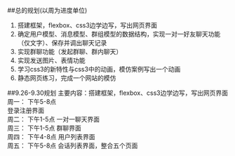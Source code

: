 ##总的规划(以周为进度单位)
1. 搭建框架，flexbox、css3边学边写，写出网页界面
2. 确定用户模型、消息模型、群组模型的数据结构，实现一对一好友聊天功能（仅文字）、保存并调出聊天记录
3. 实现群聊功能（发起群聊、群内聊天）
4. 实现发送图片、表情功能
5. 学习css3的新特性与css3中的动画，模仿案例写出一个动画
6. 静态网页练习，完成一个网站的模仿



##9.26-9.30规划
主要内容：搭建框架，flexbox、css3边学边写，写出网页界面  
周一：
下午5-8点  
登录注册界面  
周二：
下午1-5点
一对一聊天界面  
周三：
下午1-5点
群聊界面  
周四：
下午4-8点
用户列表界面  
周五：
下午5-8点
会话列表界面，整合五个页面  






